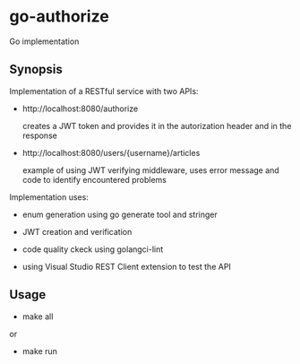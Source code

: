 # go-authorize
Go implementation

## Synopsis

Implementation of a RESTful service with two APIs:

- http://localhost:8080/authorize

    creates a JWT token and provides
    it in the autorization header and
    in the response

- http://localhost:8080/users/{username}/articles

    example of using JWT verifying
    middleware, uses error message and code to identify encountered
    problems

Implementation uses:

- enum generation using go generate tool and stringer
- JWT creation and verification

- code quality ckeck using golangci-lint
- using Visual Studio REST Client extension to test the API

## Usage

- make all

or

- make run
